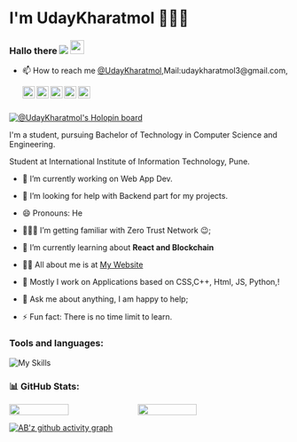 # I'm UdayKharatmol 👩🏻‍💻

### Hallo there  ![]( https://visitor-badge.glitch.me/badge?page_id=udaykharatmol ) <img src="https://media.giphy.com/media/hvRJCLFzcasrR4ia7z/giphy.gif" width="25px">
- 📫 How to reach me [@UdayKharatmol](https://www.google.com/search?),Mail:udaykharatmol3@gmail.com,
  
  <a href="https://twitter.com/@uday_kharatmol">
   <img align="left" alt="Uday Kharatmol | Twitter" width="22px" src="https://cdn.jsdelivr.net/npm/simple-icons@v3/icons/twitter.svg" />
 </a> 
  <a href="https://www.linkedin.com/in/uday-kharatmol-702469235/">
   <img align="left" alt="Anmol Agarwal's LinkdeIN" width="22px" src="https://cdn.jsdelivr.net/npm/simple-icons@v3/icons/linkedin.svg" />
 </a>
  <a href="https://t.me/Uday Kharatmol">
   <img align="left" alt="Uday Kharatmol's Telegram" width="22px" src="https://cdn.jsdelivr.net/npm/simple-icons@v3/icons/telegram.svg" />
 </a>
  <a href="https://www.instagram.com/uday_kharatmol/">
   <img align="left" alt="Uday Kharatmol's Instagram" width="22px" src="https://cdn.jsdelivr.net/npm/simple-icons@v3/icons/instagram.svg" />
 </a>
   <a href="https://github.com/uday_kharatmol/">
   <img align="left" alt="Uday Kharatmol's GitHub" width="22px" src="https://cdn.jsdelivr.net/npm/simple-icons@v3/icons/github.svg" />
 </a>




<br><br>

[![@UdayKharatmol's Holopin board](https://holopin.me/@Uday03)](https://holopin.io/@uday03)


I'm a student, pursuing Bachelor of Technology in Computer Science and Engineering.

Student at International Institute of Information Technology, Pune.
- 🔭 I’m currently working on Web App Dev.

- 🤔 I’m looking for help with Backend part for my projects.

- 😄 Pronouns: He

- 👨🏽‍💻 I’m getting familiar with Zero Trust Network :wink:;

- 🌱 I’m currently learning about **React and Blockchain**

- 👨‍💻 All about me is at [My Website](https://UdayKharatmol.github.io/)

- 📝 Mostly I work on Applications based on CSS,C++, Html, JS, Python,!

- 💬 Ask me about anything, I am happy to help;

- ⚡ Fun fact: There is no time limit to learn.


<h3 align="left">Tools and languages: </h3>

![My Skills](https://skillicons.dev/icons?i=py,c,cpp,html)

### 📊 GitHub Stats:



<div style="display: flex; flex-direction: row;">

<img width="46%" src="https://github-readme-stats.vercel.app/api?username=UdayKharatmol&theme=gotham&hide_border=false&include_all_commits=false&count_private=false" />

<img width="46%" src="https://github-readme-streak-stats.herokuapp.com/?user=UdayKharatmol&theme=gotham&hide_border=false" />

</div>

[![AB'z github activity graph](https://activity-graph.herokuapp.com/graph?username=UdayKharatmol&theme=gotham)](https://github.com/UdayKharatmol)

